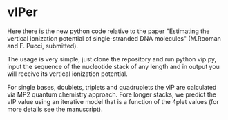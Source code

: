 # vIPer

Here there is the new python code relative to the paper "Estimating the vertical ionization potential of single-stranded DNA molecules" (M.Rooman and F. Pucci, submitted).

The usage is very simple, just clone the repository and run python vip.py, input the sequence of the nucleotide stack of any length and in output you will receive its vertical ionization potential. 

For single bases, doublets, triplets and quadruplets the vIP are calculated via MP2 quantum chemistry approach. Fore longer stacks, we predict the vIP value using an iterative model that is a function of the 4plet values (for more details see the manuscript).  
